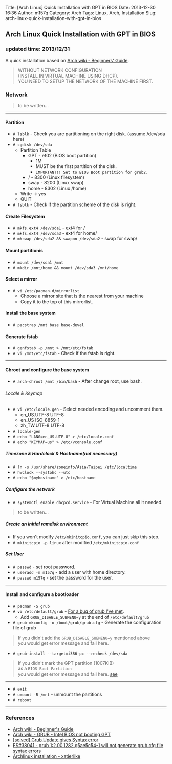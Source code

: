 Title: [Arch Linux] Quick Installation with GPT in BIOS
Date: 2013-12-30 16:36
Author: m157q
Category: Arch
Tags: Linux, Arch, Installation
Slug: arch-linux-quick-installation-with-gpt-in-bios

## Arch Linux Quick Installation with GPT in BIOS  
### updated time: 2013/12/31  
  
A quick installation based on [Arch wiki - Beginners' Guide](https://wiki.archlinux.org/index.php/Beginners'_Guide).  
  
> WITHOUT NETWORK CONFIGURATION   
> (INSTALL IN VIRTUAL MACHINE USING DHCP).  
> YOU NEED TO SETUP THE NETWORK OF THE MACHINE FIRST.  
  
<!--more-->  
  
### Network  
  
> to be written...  
  
---  
#### Partition  
  
* `# lsblk` - Check you are partitioning on the right disk. (assume /dev/sda here)  
* `# cgdisk /dev/sda`  
    * Partition Table  
        * GPT - ef02 (BIOS boot partition)  
            * 1M  
            * MUST be the first partition of the disk.  
            * `IMPORTANT!! Set to BIOS Boot partition for grub2`.  
        * / - 8300 (Linux filesystem)  
        * swap - 8200 (Linux swap)  
        * home - 8302 (Linux /home)  
    * Write -> yes  
    * QUIT  
* `# lsblk` - Check if the partition scheme of the disk is right.  
  
#### Create Filesystem  
  
* `# mkfs.ext4 /dev/sda1` - ext4 for /  
* `# mkfs.ext4 /dev/sda3` - ext4 for home/  
* `# mkswap /dev/sda2 && swapon /dev/sda2` - swap for swap/  
  
#### Mount partitionis  
  
* `# mount /dev/sda1 /mnt`  
* `# mkdir /mnt/home && mount /dev/sda3 /mnt/home`  
  
#### Select a mirror  
  
* `# vi /etc/pacman.d/mirrorlist`  
    * Choose a mirror site that is the nearest from your machine  
    * Copy it to the top of this mirrorlist.  
  
#### Install the base system  
  
* `# pacstrap /mnt base base-devel`  
  
#### Generate fstab  
  
* `# genfstab -p /mnt > /mnt/etc/fstab`  
* `# vi /mnt/etc/fstab` - Check if the fstab is right.  
  
---  
  
#### Chroot and configure the base system  
  
* `# arch-chroot /mnt /bin/bash` -  After change root, use bash.  
  
###### Locale & Keymap  
  
* `# vi /etc/locale.gen` - Select needed encoding and uncomment them.  
    * en_US.UTF-8 UTF-8  
    * en_US ISO-8859-1  
    * zh_TW.UTF-8 UTF-8  
* `# locale-gen`  
* `# echo "LANG=en_US.UTF-8" > /etc/locale.conf`  
* `# echo "KEYMAP=us" > /etc/vconsole.conf`  
  
##### Timezone & Hardclock & Hostname(not necessary)  
  
* `# ln -s /usr/share/zoneinfo/Asia/Taipei /etc/localtime`  
* `# hwclock --systohc --utc`  
* `# echo "$myhostname" > /etc/hostname`  
  
##### Configure the network  
  
* `# systemctl enable dhcpcd.service` - For Virtual Machine all it needed.  
  
> to be written...  
  
##### Create an initial ramdisk environment  
  
* If you won't modify `/etc/mkinitcpio.conf`, you can just skip this step.  
* `# mkinitcpio -p linux` after modified `/etc/mkinitcpio.conf`  
  
##### Set User  
  
* `# passwd` - set root password.  
* `# useradd -m m157q` - add a user with home directory.  
* `# passwd m157q` - set the password for the user.  
  
---  
  
#### Install and configure a bootloader  
  
* `# pacman -S grub`  
* `# vi /etc/default/grub` - [For a bug of grub I've met](https://bugs.archlinux.org/task/38041?project=1&cat%5B0%5D=31&string=grub).  
    * Add `GRUB_DISABLE_SUBMENU=y` at the end of `/etc/default/grub`  
* `# grub-mkconfig -o /boot/grub/grub.cfg` - Generate the configuration file of grub  
> If you didn't add the `GRUB_DISABLE_SUBMENU=y` mentioned above  
> you would get error message and fail here.  
  
* `# grub-install --target=i386-pc --recheck /dev/sda`  
> If you didn't mark the GPT partition (1007KiB)  
> as a `BIOS Boot Partition`  
> you would get error message and fail here. [see](https://wiki.archlinux.org/index.php/GRUB#Intel_BIOS_not_booting_GPT)  
  
---  
  
* `# exit`  
* `# umount -R /mnt` - unmount the partitions  
* `# reboot`  
  
---  
  
### References  
  
* [Arch wiki - Beginner's Guide](https://wiki.archlinux.org/index.php/Beginners'_Guide)  
* [Arch wiki - GRUB - Intel BIOS not booting GPT](https://wiki.archlinux.org/index.php/GRUB#Intel_BIOS_not_booting_GPT)  
* [[solved] Grub Update gives Syntax error](https://bbs.archlinux.org/viewtopic.php?id=173921)  
* [FS#38041 - grub 1:2.00.1282.g5ae5c54-1 will not generate grub.cfg file syntax errors](https://bugs.archlinux.org/task/38041?project=1&cat%5B0%5D=31&string=grub)  
* [Archlinux installation - xatierlike](http://xatierlike.blogspot.tw/2012/10/archlinux-installation.html)  